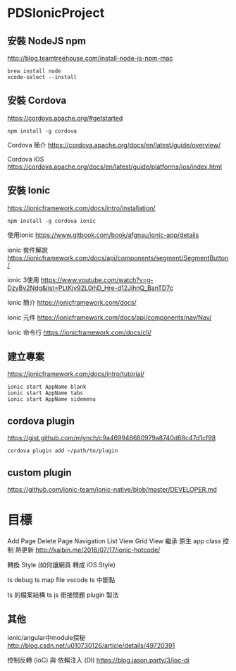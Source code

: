# PDSIonicProject

## 安裝 NodeJS npm
http://blog.teamtreehouse.com/install-node-js-npm-mac

```
brew install node
xcode-select --install
```

## 安裝 Cordova
https://cordova.apache.org/#getstarted

```
npm install -g cordova
```

Cordova 簡介
https://cordova.apache.org/docs/en/latest/guide/overview/

Cordova iOS
https://cordova.apache.org/docs/en/latest/guide/platforms/ios/index.html

## 安裝 Ionic
https://ionicframework.com/docs/intro/installation/

```
npm install -g cordova ionic
```

使用ionic
https://www.gitbook.com/book/afgnsu/ionic-app/details

ionic 套件解說
https://ionicframework.com/docs/api/components/segment/SegmentButton/

ionic 3使用
https://www.youtube.com/watch?v=g-DzyBv2Ndg&list=PLtKjv92L0ihD_Hre-d12JihnQ_BanTD7c

Ionic 簡介
https://ionicframework.com/docs/

Ionic 元件
https://ionicframework.com/docs/api/components/nav/Nav/

Ionic 命令行
https://ionicframework.com/docs/cli/

## 建立專案
https://ionicframework.com/docs/intro/tutorial/

```
ionic start AppName blank
ionic start AppName tabs
ionic start AppName sidemenu
```

## cordova plugin
https://gist.github.com/mlynch/c9a469948680979a8740d68c47d1cf98

```
cordova plugin add ~/path/to/plugin
```

## custom plugin
https://github.com/ionic-team/ionic-native/blob/master/DEVELOPER.md

# 目標
Add Page
Delete Page
Navigation
List View
Grid View
繼承
原生 app class 控制
熱更新
http://kaibin.me/2016/07/17/ionic-hotcode/

轉換 Style (如何讓網頁 轉成 iOS Style)

ts debug
ts map file
vscode ts 中斷點

ts 的檔案結構
ts js 銜接問題
plugin 製法

## 其他
ionic/angular中module探秘
http://blog.csdn.net/u010730126/article/details/49720391

控制反轉 (IoC) 與 依賴注入 (DI)
https://blog.jason.party/3/ioc-di
